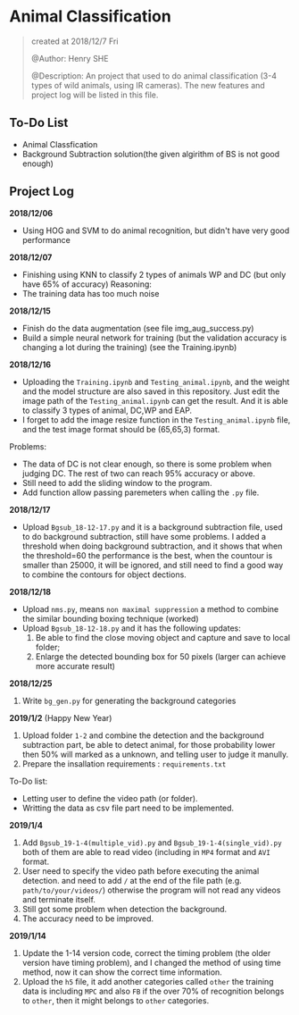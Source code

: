 # Animal Classification

> created at 2018/12/7 Fri
>
> @Author: Henry SHE
>
> @Description: An project that used to do animal classification (3-4 types of wild animals, using IR cameras). The new features and project log will be listed in this file.

## To-Do List
- Animal Classfication
- Background Subtraction solution(the given algirithm of BS is not good enough)

## Project Log

**2018/12/06**
- Using HOG and SVM to do animal recognition, but didn't have very good performance


**2018/12/07**
- Finishing using KNN to classify 2 types of animals WP and DC (but only have 65% of accuracy)
Reasoning:
- The training data has too much noise

**2018/12/15**
- Finish do the data augmentation (see file img_aug_success.py)
- Build a simple neural network for training (but the validation accuracy is changing a lot during the training) (see the Training.ipynb)

**2018/12/16**
- Uploading the `Training.ipynb` and `Testing_animal.ipynb`, and the weight and the model structure are also saved in this repository. Just edit the image path of the `Testing_animal.ipynb` can get the result. And it is able to classify 3 types of animal, DC,WP and EAP.
- I forget to add the image resize function in the `Testing_animal.ipynb` file, and the test image format should be (65,65,3) format.

Problems:
- The data of DC is not clear enough, so there is some problem when judging DC. The rest of two can reach 95% accuracy or above.
- Still need to add the sliding window to the program.
- Add function allow passing paremeters when calling the `.py` file.

**2018/12/17**
- Upload `Bgsub_18-12-17.py` and it is a background subtraction file, used to do background subtraction, still have some problems. I added a threshold when doing background subtraction, and it shows that when the threshold=60 the performance is the best, when the countour is smaller than 25000, it will be ignored, and still need to find a good way to combine the contours for object dections.

**2018/12/18**
- Upload `nms.py`, means `non maximal suppression` a method to combine the similar bounding boxing technique (worked)
- Upload `Bgsub_18-12-18.py` and it has the following updates:
    1. Be able to find the close moving object and capture and save to local folder;
    2. Enlarge the detected bounding box for 50 pixels (larger can achieve more accurate result)


**2018/12/25**
1. Write `bg_gen.py` for generating the background categories


**2019/1/2** (Happy New Year)
1. Upload folder `1-2` and combine the detection and the background subtraction part, be able to detect animal, for those probability lower then 50% will marked as a unknown, and telling user to judge it manully.
2. Prepare the insallation requirements : `requirements.txt`

To-Do list:
- Letting user to define the video path (or folder).
- Writting the data as csv file part need to be implemented.


**2019/1/4**
1. Add `Bgsub_19-1-4(multiple_vid).py` and `Bgsub_19-1-4(single_vid).py` both of them are able to read video (including in `MP4` format and `AVI` format. 
2. User need to specify the video path before executing the animal detection. and need to add `/` at the end of the file path (e.g. `path/to/your/videos/`) otherwise the program will not read any videos and terminate itself.
3. Still got some problem when detection the background.
4. The accuracy need to be improved.

**2019/1/14**
1. Update the 1-14 version code, correct the timing problem (the older version have timing problem), and I changed the method of using time method, now it can show the correct time information.
2. Upload the `h5` file, it add another categories called `other` the training data is including `MPC` and also `FB` if the over 70% of recognition belongs to `other`, then it might belongs to `other` categories.

